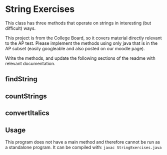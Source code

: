 String Exercises
================

This class has three methods that operate on strings in interesting (but difficult) ways.

This project is from the College Board, so it covers material directly relevant to the AP test. Please implement the methods using only java that is in the AP subset (easily googleable and also posted on our moodle page).

Write the methods, and update the following sections of the readme with relevant documentation.

findString
----------

countStrings
------------

convertItalics
--------------

Usage
-----
This program does not have a main method and therefore cannot be run as a standalone program.
It can be compiled with: `javac StringExercises.java`
